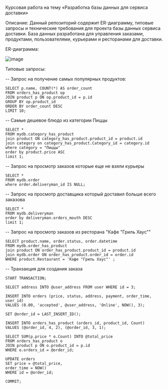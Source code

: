 Курсовая работа на тему «Разработка базы данных для сервиса доставки»

Описание:
Данный репозиторий содержит ER-диаграмму, типовые запросы и технические требования для проекта базы данных сервиса доставки. База данных разработана для управления заказами, продуктами, пользователями, курьерами и ресторанами для доставки.

ER-диаграмма:

![image](https://github.com/NikitaMasalov/KursachBD/assets/118043414/c4a5c434-4d2c-4765-b4cc-568edf35321b)

Типовые запросы:

-- Запрос на получение самых популярных продуктов:
```
SELECT p.name, COUNT(*) AS order_count
FROM orders_has_product op
JOIN product p ON op.product_id = p.id
GROUP BY op.product_id
ORDER BY order_count DESC
LIMIT 10;
```
-- Самые дешевое блюдо из категории Пиццы
```
SELECT *
FROM mydb.category_has_product
join product ON category_has_product.product_id = product.id
join category on category_has_product.Category_id = category.id
where category = "Пиццы"
order by product.price ASC
limit 1;
```
-- Запрос на просмотр заказов которые еще не взяли курьеры 
```
SELECT * 
FROM mydb.order
where order.deliveryman_id IS NULL;
```
-- Запрос на просмотр доставщика который доставил больше всего заказовa
```
SELECT * 
FROM mydb.deliveryman
order by deliveryman.orders_mouth DESC
limit 1;
```
-- Запрос на просмотр заказов из ресторана "Кафе "Гриль Хаус""
```
SELECT product.name, order.status, order.datetime
FROM mydb.order_has_product
join product ON order_has_product.product_id = product.id
join mydb.order ON order_has_product.order_id = order.id
WHERE product.Restaurant = 'Кафе "Гриль Хаус"' ;

```
-- Транзакция для создания заказа
```
START TRANSACTION;

SELECT address INTO @user_address FROM user WHERE id = 3;

INSERT INTO orders (price, status, address, payment, order_time, user_id)
VALUES (0.00, 'accepted', @user_address, 'Online', NOW(), 3);

SET @order_id = LAST_INSERT_ID();

INSERT INTO orders_has_product (orders_id, product_id, Count)
VALUES (@order_id, 4, 2), (@order_id, 3, 1);

SELECT SUM(p.price * o.Count) INTO @total_price
FROM orders_has_product o
JOIN product p ON o.product_id = p.id
WHERE o.orders_id = @order_id;

UPDATE orders
SET price = @total_price,
order_time = NOW()
WHERE id = @order_id;

COMMIT;
```
